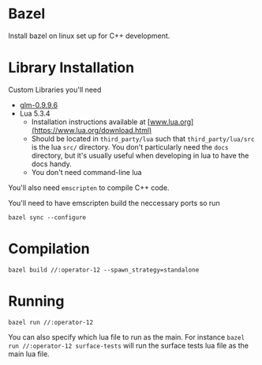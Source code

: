 # Bazel

Install bazel on linux set up for C++ development.


# Library Installation

Custom Libraries you'll need

- [glm-0.9.9.6](https://github.com/g-truc/glm/tags)
- Lua 5.3.4
  - Installation instructions available at [www.lua.org](https://www.lua.org/download.html)
  - Should be located in `third_party/lua` such that `third_party/lua/src` is the lua `src/` directory. You don't particularly need the `docs` directory, but it's usually useful when developing in lua to have the docs handy.
  - You don't need command-line lua

You'll also need `emscripten` to compile C++ code.

You'll need to have emscripten build the neccessary ports so run

    bazel sync --configure


# Compilation

    bazel build //:operator-12 --spawn_strategy=standalone
	

# Running

    bazel run //:operator-12
	
You can also specify which lua file to run as the main. For instance `bazel run //:operator-12 surface-tests` will run the surface tests lua file as the main lua file.

